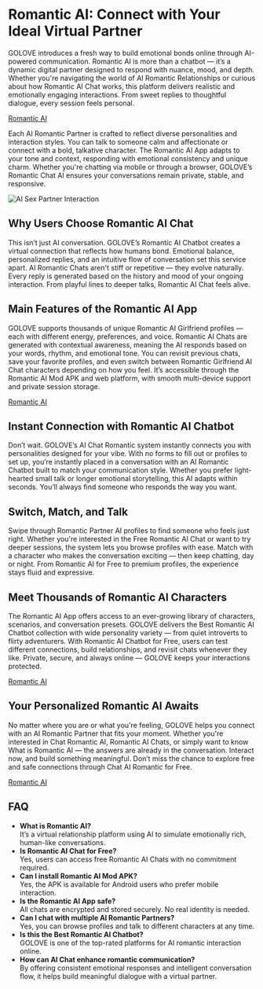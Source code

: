 <h1>Romantic AI: Connect with Your Ideal Virtual Partner</h1>

<p>GOLOVE introduces a fresh way to build emotional bonds online through AI-powered communication. Romantic AI is more than a chatbot — it’s a dynamic digital partner designed to respond with nuance, mood, and depth. Whether you're navigating the world of AI Romantic Relationships or curious about how Romantic AI Chat works, this platform delivers realistic and emotionally engaging interactions. From sweet replies to thoughtful dialogue, every session feels personal.</p>

<p><a href="https://golove.ai/?ref=gh-golove-ai">Romantic AI</a></p>

<p>Each AI Romantic Partner is crafted to reflect diverse personalities and interaction styles. You can talk to someone calm and affectionate or connect with a bold, talkative character. The Romantic AI App adapts to your tone and context, responding with emotional consistency and unique charm. Whether you're chatting via mobile or through a browser, GOLOVE’s Romantic Chat AI ensures your conversations remain private, stable, and responsive.</p>

<img src="https://cloth-off.ai/wp-content/uploads/2025/02/photo_2025-02-04_19-39-21.jpg" alt="AI Sex Partner Interaction">

<h2>Why Users Choose Romantic AI Chat</h2>

<p>This isn’t just AI conversation. GOLOVE’s Romantic AI Chatbot creates a virtual connection that reflects how humans bond. Emotional balance, personalized replies, and an intuitive flow of conversation set this service apart. AI Romantic Chats aren't stiff or repetitive — they evolve naturally. Every reply is generated based on the history and mood of your ongoing interaction. From playful lines to deeper talks, Romantic AI Chat feels alive.</p>

<h2>Main Features of the Romantic AI App</h2>

<p>GOLOVE supports thousands of unique Romantic AI Girlfriend profiles — each with different energy, preferences, and voice. Romantic AI Chats are generated with contextual awareness, meaning the AI responds based on your words, rhythm, and emotional tone. You can revisit previous chats, save your favorite profiles, and even switch between Romantic Girlfriend AI Chat characters depending on how you feel. It’s accessible through the Romantic AI Mod APK and web platform, with smooth multi-device support and private session storage.</p>

<p><a href="https://golove.ai/?ref=gh-golove-ai">Romantic AI</a></p>

<h2>Instant Connection with Romantic AI Chatbot</h2>

<p>Don’t wait. GOLOVE’s AI Chat Romantic system instantly connects you with personalities designed for your vibe. With no forms to fill out or profiles to set up, you’re instantly placed in a conversation with an AI Romantic Chatbot built to match your communication style. Whether you prefer light-hearted small talk or longer emotional storytelling, this AI adapts within seconds. You’ll always find someone who responds the way you want.</p>

<h2>Switch, Match, and Talk</h2>

<p>Swipe through Romantic Partner AI profiles to find someone who feels just right. Whether you're interested in the Free Romantic AI Chat or want to try deeper sessions, the system lets you browse profiles with ease. Match with a character who makes the conversation exciting — then keep chatting, day or night. From Romantic AI for Free to premium profiles, the experience stays fluid and expressive.</p>

<h2>Meet Thousands of Romantic AI Characters</h2>

<p>The Romantic AI App offers access to an ever-growing library of characters, scenarios, and conversation presets. GOLOVE delivers the Best Romantic AI Chatbot collection with wide personality variety — from quiet introverts to flirty adventurers. With Romantic AI Chatbot for Free, users can test different connections, build relationships, and revisit chats whenever they like. Private, secure, and always online — GOLOVE keeps your interactions protected.</p>

<p><a href="https://golove.ai/?ref=gh-golove-ai">Romantic AI</a></p>

<h2>Your Personalized Romantic AI Awaits</h2>

<p>No matter where you are or what you're feeling, GOLOVE helps you connect with an AI Romantic Partner that fits your moment. Whether you're interested in Chat Romantic AI, Romantic AI Chats, or simply want to know What is Romantic AI — the answers are already in the conversation. Interact now, and build something meaningful. Don’t miss the chance to explore free and safe connections through Chat AI Romantic for Free.</p>

<p><a href="https://golove.ai/?ref=gh-golove-ai">Romantic AI</a></p>

<h2>FAQ</h2>

<ul>
  <li><strong>What is Romantic AI?</strong><br>It’s a virtual relationship platform using AI to simulate emotionally rich, human-like conversations.</li>
  <li><strong>Is Romantic AI Chat for Free?</strong><br>Yes, users can access free Romantic AI Chats with no commitment required.</li>
  <li><strong>Can I install Romantic AI Mod APK?</strong><br>Yes, the APK is available for Android users who prefer mobile interaction.</li>
  <li><strong>Is the Romantic AI App safe?</strong><br>All chats are encrypted and stored securely. No real identity is needed.</li>
  <li><strong>Can I chat with multiple AI Romantic Partners?</strong><br>Yes, you can browse profiles and talk to different characters at any time.</li>
  <li><strong>Is this the Best Romantic AI Chatbot?</strong><br>GOLOVE is one of the top-rated platforms for AI romantic interaction online.</li>
  <li><strong>How can AI Chat enhance romantic communication?</strong><br>By offering consistent emotional responses and intelligent conversation flow, it helps build meaningful dialogue with a virtual partner.</li>
</ul>
